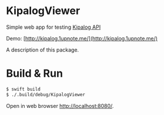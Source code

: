KipalogViewer
=================

Simple web app for testing [Kipalog API](https://github.com/nam-dh/KipalogAPI)

Demo: [http://kipalog.1upnote.me/](http://kipalog.1upnote.me/)

A description of this package.

Build & Run
=================
```bash
$ swift build
$ ./.build/debug/KipalogViewer 
```

Open in web browser [http://localhost:8080/](http://localhost:8080/).